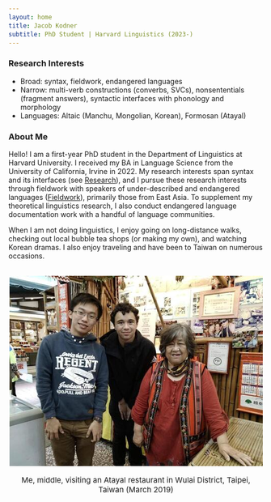 ```yaml
---
layout: home
title: Jacob Kodner
subtitle: PhD Student | Harvard Linguistics (2023-)
---
```

  
### Research Interests
* Broad: syntax, fieldwork, endangered languages 
* Narrow: multi-verb constructions (converbs, SVCs), nonsententials (fragment answers), syntactic interfaces with phonology and morphology
* Languages: Altaic (Manchu, Mongolian, Korean), Formosan (Atayal)


### About Me

Hello! I am a first-year PhD student in the Department of Linguistics at Harvard University. I received my BA in Language Science from the University of California, Irvine in 2022. My research interests span syntax and its interfaces (see [Research](http://kodner.org/research)), and I pursue these research interests through fieldwork with speakers of under-described and endangered languages ([Fieldwork](http://kodner.org/fieldwork)), primarily those from East Asia. To supplement my theoretical linguistics research, I also conduct endangered language documentation work with a handful of language communities.


When I am not doing linguistics, I enjoy going on long-distance walks, checking out local bubble tea shops (or making my own), and watching Korean dramas. I also enjoy traveling and have been to Taiwan on numerous occasions.

<center>
<br>
<img src="/assets/img/Wulai.jpg">
<p style="font-size: 15px">Me, middle, visiting an Atayal restaurant in Wulai District, Taipei, Taiwan (March 2019)</p>
</center>


